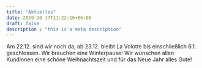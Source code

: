```yaml
---
title: "Aktuelles"
date: 2019-10-17T11:22:16+06:00
draft: false
description : "this is a meta description"
---
```


Am 22.12. sind wir noch da, ab 23.12. bleibt La Volotte bis einschließlich 6.1. geschlossen. Wir brauchen eine Winterpause! Wir wünschen allen Kundinnen eine schöne Weihnachtszeit und für das Neue Jahr alles Gute!
